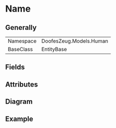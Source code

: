 # Name

## Generally

|||
|-|-|
|Namespace|DoofesZeug.Models.Human|
|BaseClass|EntityBase|

## Fields

## Attributes

## Diagram

## Example

